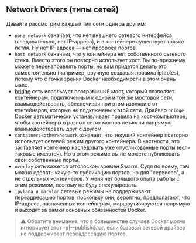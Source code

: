 ## Network Drivers  (типы сетей)

Давайте рассмотрим каждый тип сети один за другим:

* `none network` означает, что нет внешнего сетевого интерфейса (следовательно, нет IP-адреса), и в контейнере существует только петля. Ну нет IP-адреса — нет проброса портов.
* `host network` означает, что у контейнера нет собственного сетевого стека. Вместо этого он повторно использует хост. Вы по-прежнему можете перенаправлять порты, но вам придется делать это самостоятельно (например, вручную создавая правила iptables), потому что с точки зрения Docker необходимости в этом очень мало.
* [bridge](https://docs.docker.com/network/drivers/bridge/) сеть использует программный мост, который позволяет контейнерам, подключенным к одной и той же мостовой сети, взаимодействовать, обеспечивая при этом изоляцию от контейнеров, которые не подключены к этой сети. Драйвер `bridge` Docker автоматически устанавливает правила на хост-компьютере, чтобы контейнеры в разных сетях мостов не могли напрямую взаимодействовать друг с другом.
* `container:<other>network` означает, что текущий контейнер повторно использует сетевой режим другого контейнера. В частности, это заставляет контейнер наследовать уже опубликованные порты (если таковые имеются). Но в этом режиме вы не можете публиковать свои собственные порты.
* `overlay` сеть кажется отголоском времен Swarm. Судя по всему, там можно сделать какую-то публикацию портов, но для "сервисов", а не отдельных контейнеров. У меня нет большого опыта работы с этим режимом, поэтому не буду спекулировать.
* `ipvlanа и macvlan` сетевые режимы не поддерживают переадресацию портов, поскольку они, вероятно, предполагают, что IP-адреса, назначенные контейнерам, маршрутизируются напрямую и выходят за рамки основных обязанностей Docker.

> ⚠️ Обратите внимание, что в большинстве случаев Docker молча игнорирует этот -p|--publishфлаг, если базовый сетевой драйвер не поддерживает переадресацию портов.








